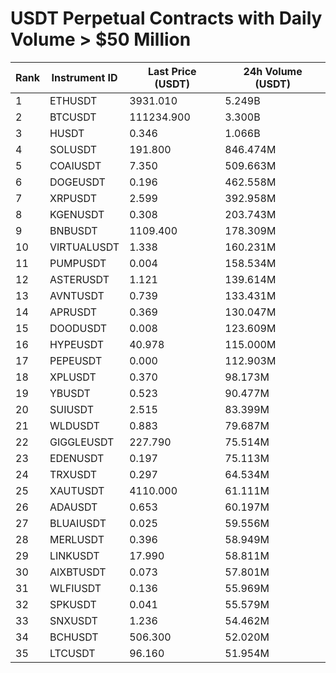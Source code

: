 # USDT Perpetual Contracts with Daily Volume > $50 Million

| Rank | Instrument ID | Last Price (USDT) | 24h Volume (USDT) |
|------|---------------|-------------------|-------------------|
| 1 | ETHUSDT | 3931.010 | 5.249B |
| 2 | BTCUSDT | 111234.900 | 3.300B |
| 3 | HUSDT | 0.346 | 1.066B |
| 4 | SOLUSDT | 191.800 | 846.474M |
| 5 | COAIUSDT | 7.350 | 509.663M |
| 6 | DOGEUSDT | 0.196 | 462.558M |
| 7 | XRPUSDT | 2.599 | 392.958M |
| 8 | KGENUSDT | 0.308 | 203.743M |
| 9 | BNBUSDT | 1109.400 | 178.309M |
| 10 | VIRTUALUSDT | 1.338 | 160.231M |
| 11 | PUMPUSDT | 0.004 | 158.534M |
| 12 | ASTERUSDT | 1.121 | 139.614M |
| 13 | AVNTUSDT | 0.739 | 133.431M |
| 14 | APRUSDT | 0.369 | 130.047M |
| 15 | DOODUSDT | 0.008 | 123.609M |
| 16 | HYPEUSDT | 40.978 | 115.000M |
| 17 | PEPEUSDT | 0.000 | 112.903M |
| 18 | XPLUSDT | 0.370 | 98.173M |
| 19 | YBUSDT | 0.523 | 90.477M |
| 20 | SUIUSDT | 2.515 | 83.399M |
| 21 | WLDUSDT | 0.883 | 79.687M |
| 22 | GIGGLEUSDT | 227.790 | 75.514M |
| 23 | EDENUSDT | 0.197 | 75.113M |
| 24 | TRXUSDT | 0.297 | 64.534M |
| 25 | XAUTUSDT | 4110.000 | 61.111M |
| 26 | ADAUSDT | 0.653 | 60.197M |
| 27 | BLUAIUSDT | 0.025 | 59.556M |
| 28 | MERLUSDT | 0.396 | 58.949M |
| 29 | LINKUSDT | 17.990 | 58.811M |
| 30 | AIXBTUSDT | 0.073 | 57.801M |
| 31 | WLFIUSDT | 0.136 | 55.969M |
| 32 | SPKUSDT | 0.041 | 55.579M |
| 33 | SNXUSDT | 1.236 | 54.462M |
| 34 | BCHUSDT | 506.300 | 52.020M |
| 35 | LTCUSDT | 96.160 | 51.954M |
